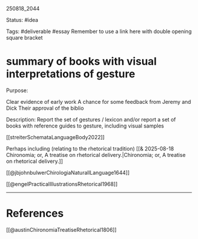 
250818_2044

Status: #idea

Tags: #deliverable #essay
Remember to use a link here with double opening square bracket
# summary of books with visual interpretations of gesture

Purpose: 

Clear evidence of early work
A chance for some feedback from Jeremy and Dick
Their approval of the biblio

Description:
Report the set of gestures / lexicon and/or
report a set of books with reference guides to gesture, including visual samples

[[streiterSchemataLanguageBody2022]]

Perhaps including (relating to the rhetorical tradition)
[[& 2025-08-18 Chironomia; or, A treatise on rhetorical delivery.|Chironomia; or, A treatise on rhetorical delivery.]]

[[@jbjohnbulwerChirologiaNaturallLanguage1644]]

[[@engelPracticalIllustrationsRhetorical1968]]

---
# References
[[@austinChironomiaTreatiseRhetorical1806]]